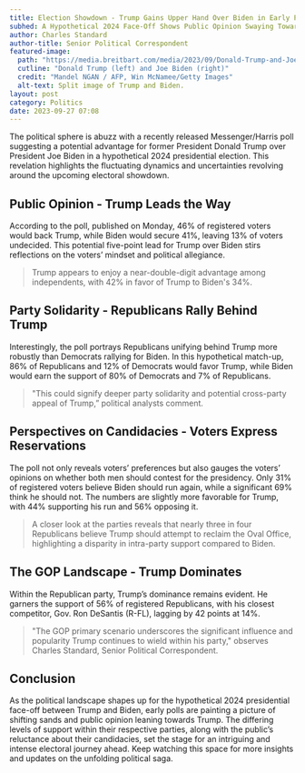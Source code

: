 ```yaml
---
title: Election Showdown - Trump Gains Upper Hand Over Biden in Early Polls
subhed: A Hypothetical 2024 Face-Off Shows Public Opinion Swaying Toward the Former President
author: Charles Standard
author-title: Senior Political Correspondent
featured-image: 
  path: "https://media.breitbart.com/media/2023/09/Donald-Trump-and-Joe-Biden-640x480.jpg"
  cutline: "Donald Trump (left) and Joe Biden (right)" 
  credit: "Mandel NGAN / AFP, Win McNamee/Getty Images"
  alt-text: Split image of Trump and Biden.
layout: post
category: Politics
date: 2023-09-27 07:08
---
```


The political sphere is abuzz with a recently released Messenger/Harris poll suggesting a potential advantage for former President Donald Trump over President Joe Biden in a hypothetical 2024 presidential election. This revelation highlights the fluctuating dynamics and uncertainties revolving around the upcoming electoral showdown.

## Public Opinion - Trump Leads the Way

According to the poll, published on Monday, 46% of registered voters would back Trump, while Biden would secure 41%, leaving 13% of voters undecided. This potential five-point lead for Trump over Biden stirs reflections on the voters’ mindset and political allegiance.

> Trump appears to enjoy a near-double-digit advantage among independents, with 42% in favor of Trump to Biden's 34%.

## Party Solidarity - Republicans Rally Behind Trump

Interestingly, the poll portrays Republicans unifying behind Trump more robustly than Democrats rallying for Biden. In this hypothetical match-up, 86% of Republicans and 12% of Democrats would favor Trump, while Biden would earn the support of 80% of Democrats and 7% of Republicans.

> "This could signify deeper party solidarity and potential cross-party appeal of Trump,” political analysts comment.

## Perspectives on Candidacies - Voters Express Reservations

The poll not only reveals voters’ preferences but also gauges the voters’ opinions on whether both men should contest for the presidency. Only 31% of registered voters believe Biden should run again, while a significant 69% think he should not. The numbers are slightly more favorable for Trump, with 44% supporting his run and 56% opposing it.

> A closer look at the parties reveals that nearly three in four Republicans believe Trump should attempt to reclaim the Oval Office, highlighting a disparity in intra-party support compared to Biden.

## The GOP Landscape - Trump Dominates

Within the Republican party, Trump’s dominance remains evident. He garners the support of 56% of registered Republicans, with his closest competitor, Gov. Ron DeSantis (R-FL), lagging by 42 points at 14%. 

> "The GOP primary scenario underscores the significant influence and popularity Trump continues to wield within his party," observes Charles Standard, Senior Political Correspondent.

## Conclusion

As the political landscape shapes up for the hypothetical 2024 presidential face-off between Trump and Biden, early polls are painting a picture of shifting sands and public opinion leaning towards Trump. The differing levels of support within their respective parties, along with the public’s reluctance about their candidacies, set the stage for an intriguing and intense electoral journey ahead. Keep watching this space for more insights and updates on the unfolding political saga.
